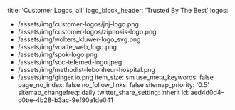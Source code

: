 title: 'Customer Logos, all'
logo_block_header: 'Trusted By The Best'
logos:
  - /assets/img/customer-logos/jnj-logo.png
  - /assets/img/customer-logos/zipnosis-logo.png
  - /assets/img/wolters_kluwer-logo_svg.png
  - /assets/img/voalte_web_logo.png
  - /assets/img/spok-logo.png
  - /assets/img/soc-telemed-logo.jpeg
  - /assets/img/methodist-lebonheur-hospital.png
  - /assets/img/ginger.io.png
item_size: sm
use_meta_keywords: false
page_no_index: false
no_follow_links: false
sitemap_priority: '0.5'
sitemap_changefreq: daily
twitter_share_setting: inherit
id: aed4d0d4-c0be-4b28-b3ac-9ef90a1de041
